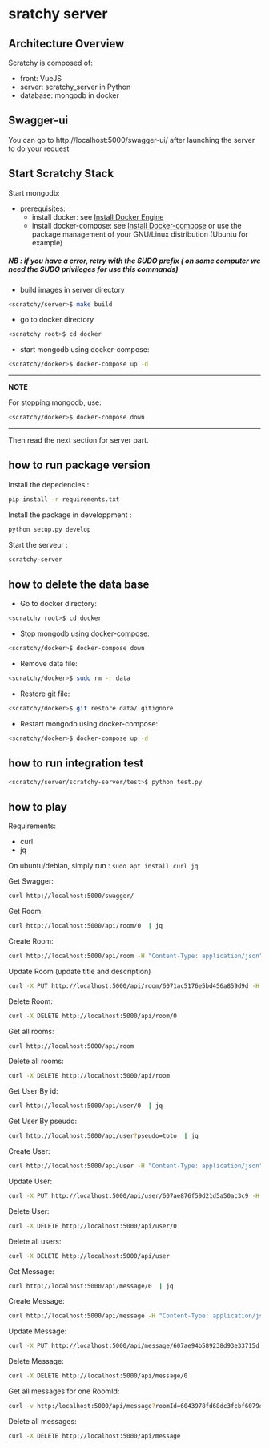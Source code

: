 # sratchy server

## Architecture Overview

Scratchy is composed of:
* front: VueJS
* server: scratchy_server in Python
* database: mongodb in docker

## Swagger-ui

You can go to http://localhost:5000/swagger-ui/ after launching the server to do your request

## Start Scratchy Stack

Start mongodb:
* prerequisites:
  * install docker: see [Install Docker Engine](https://docs.docker.com/engine/install/)
  * install docker-compose: see [Install Docker-compose](https://docs.docker.com/compose/install/) or use the package management of your GNU/Linux distribution (Ubuntu for example)

##### NB : if you have a error, retry with the SUDO prefix ( on some computer we need the SUDO privileges for use this commands)

* build images in server directory
```sh
<scratchy/server>$ make build 
```
* go to docker directory
```sh
<scratchy root>$ cd docker
```
* start mongodb using docker-compose:
```sh
<scratchy/docker>$ docker-compose up -d
```

---
**NOTE**

For stopping mongodb, use:
```sh
<scratchy/docker>$ docker-compose down
```
---

Then read the next section for server part.

## how to run package version

Install the depedencies :
```sh
pip install -r requirements.txt
```

Install the package in developpment :
```sh
python setup.py develop
```

Start the serveur :
```sh
scratchy-server
```

## how to delete the data base

* Go to docker directory:
```sh
<scratchy root>$ cd docker
```

* Stop mongodb using docker-compose:
```sh
<scratchy/docker>$ docker-compose down
```

* Remove data file:
```sh
<scratchy/docker>$ sudo rm -r data
```

* Restore git file:
```sh
<scratchy/docker>$ git restore data/.gitignore
```

* Restart mongodb using docker-compose:
```sh
<scratchy/docker>$ docker-compose up -d
```

## how to run integration test
```sh
<scratchy/server/scratchy-server/test>$ python test.py
```

## how to play

Requirements:
* curl
* jq

On ubuntu/debian, simply run : `sudo apt install curl jq`

Get Swagger:
```sh
curl http://localhost:5000/swagger/
```

Get Room:
```sh
curl http://localhost:5000/api/room/0  | jq
```

Create Room:
```sh
curl http://localhost:5000/api/room -H "Content-Type: application/json" --data '{"title": "mon title", "description": "ma description"}'
```

Update Room (update title and description)
```sh
curl -X PUT http://localhost:5000/api/room/6071ac5176e5bd456a859d9d -H "Content-Type: application/json" --data '{"title":"un autre titre", "description": "une nouvelle description"}'
```

Delete Room:
```sh
curl -X DELETE http://localhost:5000/api/room/0
```

Get all rooms:
```sh
curl http://localhost:5000/api/room
```

Delete all rooms:
```sh
curl -X DELETE http://localhost:5000/api/room
```

Get User By id:
```sh
curl http://localhost:5000/api/user/0  | jq
```

Get User By pseudo:
```sh
curl http://localhost:5000/api/user?pseudo=toto  | jq
```

Create User:
```sh
curl http://localhost:5000/api/user -H "Content-Type: application/json" --data '{"pseudo": "mon pseudo", "profileImage": "https://http.cat/204"}'
```

Update User:
```sh
curl -X PUT http://localhost:5000/api/user/607ae876f59d21d5a50ac3c9 -H "Content-Type: application/json" --data '{"pseudo":"un autre pseudo", "profileImage": "https://http.cat/202"}'
```

Delete User:
```sh
curl -X DELETE http://localhost:5000/api/user/0
```

Delete all users:
```sh
curl -X DELETE http://localhost:5000/api/user
```

Get Message:
```sh
curl http://localhost:5000/api/message/0  | jq
```

Create Message:
```sh
curl http://localhost:5000/api/message -H "Content-Type: application/json" --data '{"author": "the author id", "content": "write what you want its your message","roomId": "the ids of the rooms you are in"}'
```

Update Message:
```sh
curl -X PUT http://localhost:5000/api/message/607ae94b589238d93e33715d -H "Content-Type: application/json" --data '{"author": "the new author id", "content": "write what you want its your message and now", "roomId": "the id of the new room you are in"}'
```

Delete Message:
```sh
curl -X DELETE http://localhost:5000/api/message/0
```

Get all messages for one RoomId:
```sh
curl -v http:/localhost:5000/api/message?roomId=6043978fd68dc3fcbf6079d6
```

Delete all messages:
```sh
curl -X DELETE http://localhost:5000/api/message
```
